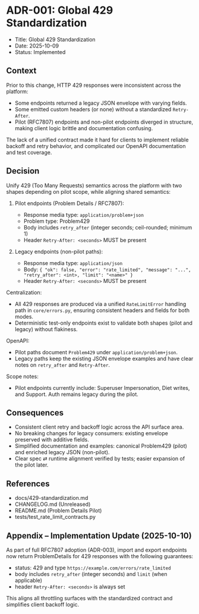 # ADR-001: Global 429 Standardization

- Title: Global 429 Standardization
- Date: 2025-10-09
- Status: Implemented

## Context

Prior to this change, HTTP 429 responses were inconsistent across the platform:
- Some endpoints returned a legacy JSON envelope with varying fields.
- Some emitted custom headers (or none) without a standardized `Retry-After`.
- Pilot (RFC7807) endpoints and non-pilot endpoints diverged in structure, making client logic brittle and documentation confusing.

The lack of a unified contract made it hard for clients to implement reliable backoff and retry behavior, and complicated our OpenAPI documentation and test coverage.

## Decision

Unify 429 (Too Many Requests) semantics across the platform with two shapes depending on pilot scope, while aligning shared semantics:

1) Pilot endpoints (Problem Details / RFC7807):
   - Response media type: `application/problem+json`
   - Problem type: Problem429
   - Body includes `retry_after` (integer seconds; ceil-rounded; minimum 1)
   - Header `Retry-After: <seconds>` MUST be present

2) Legacy endpoints (non-pilot paths):
   - Response media type: `application/json`
   - Body: `{ "ok": false, "error": "rate_limited", "message": "...", "retry_after": <int>, "limit": "<name>" }`
   - Header `Retry-After: <seconds>` MUST be present

Centralization:
- All 429 responses are produced via a unified `RateLimitError` handling path in `core/errors.py`, ensuring consistent headers and fields for both modes.
- Deterministic test-only endpoints exist to validate both shapes (pilot and legacy) without flakiness.

OpenAPI:
- Pilot paths document `Problem429` under `application/problem+json`.
- Legacy paths keep the existing JSON envelope examples and have clear notes on `retry_after` and `Retry-After`.

Scope notes:
- Pilot endpoints currently include: Superuser Impersonation, Diet writes, and Support. Auth remains legacy during the pilot.

## Consequences

- Consistent client retry and backoff logic across the API surface area.
- No breaking changes for legacy consumers: existing envelope preserved with additive fields.
- Simplified documentation and examples: canonical Problem429 (pilot) and enriched legacy JSON (non-pilot).
- Clear spec ⇄ runtime alignment verified by tests; easier expansion of the pilot later.

## References

- docs/429-standardization.md
- CHANGELOG.md (Unreleased)
- README.md (Problem Details Pilot)
- tests/test_rate_limit_contracts.py

## Appendix – Implementation Update (2025-10-10)

As part of full RFC7807 adoption (ADR-003), import and export endpoints now return ProblemDetails for 429 responses with the following guarantees:

- status: 429 and type `https://example.com/errors/rate_limited`
- body includes `retry_after` (integer seconds) and `limit` (when applicable)
- header `Retry-After: <seconds>` is always set

This aligns all throttling surfaces with the standardized contract and simplifies client backoff logic.
